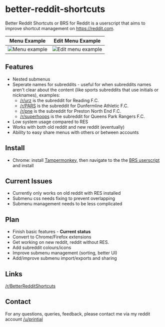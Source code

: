 # better-reddit-shortcuts

Better Reddit Shortcuts or BRS for Reddit is a userscript that aims to improve shortcut management on https://reddit.com.

Menu Example | Edit Menu Example
:-----------:|:----------------:
![Menu example](https://i.imgur.com/YMVL3eo.png) | ![Edit menu example](https://i.imgur.com/GsFrmsi.png)


## Features

- Nested submenus 
- Seperate names for subreddits - useful for when subreddits names aren't clear about the content (like sports subreddits that use initials or nicknames), examples:
  - [/r/urz](https://www.reddit.com/r/urz) is the subreddit for Reading F.C.
  - [/r/PARS](https://www.reddit.com/r/PARS) is the subreddit for Dunfermline Athletic F.C.
  - [/r/pne](https://www.reddit.com/r/pne) is the subreddit for Preston North End F.C.
  - [/r/superhoops](https://www.reddit.com/r/superhoops) is the subreddit for Queens Park Rangers F.C.
- Low system usage compared to RES
- Works with both old reddit and new reddit (eventually)
- Ability to easy share menus with others or between accounts

## Install

- Chrome: install [Tampermonkey](https://chrome.google.com/webstore/detail/tampermonkey/dhdgffkkebhmkfjojejmpbldmpobfkfo?hl=en), then navigate to the the [BRS userscript](https://github.com/printial/better-reddit-shortcuts/raw/main/better-reddit-shortcuts.user.js) and install

## Current Issues

- Currently only works on old reddit with RES installed
- Submenu css needs fixing to prevent overlapping
- Submenu management needs to be less complicated

## Plan

- Finish basic features - **Current status**
- Convert to Chrome/Firefox extensions
- Get working on new reddit, reddit without RES.
- Add subreddit colours/icons
- Improve submenu management (sorting, better UI)
- Add/improve submenu import/exports and sharing

## Links

[/r/BetterRedditShortcuts](https://www.reddit.com/r/BetterRedditShortcuts/)

## Contact

For any questions, queries, feedback, please contact me via my reddit account [/u/printial](https://www.reddit.com/user/printial/)
